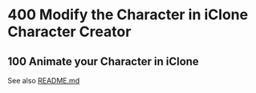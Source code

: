 
# 400 Modify the Character in iClone Character Creator

## 100 Animate your Character in iClone

See also [README.md](./100/README.md)
